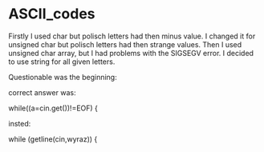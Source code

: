 # ASCII_codes
Firstly I used char but polisch letters had then minus value.
I changed it for unsigned char but polisch letters had then strange values.
Then I used unsigned char array, but I had problems with the SIGSEGV error.
I decided to use string for all given letters.

Questionable was the beginning:

correct answer was:

while((a=cin.get())!=EOF)
    {

insted:

while (getline(cin,wyraz))
    {
